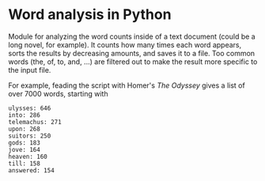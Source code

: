 # Word analysis in Python

Module for analyzing the word counts inside of a text document (could be a long novel, for example). It counts how many times each word appears, sorts the results by decreasing amounts, and saves it to a file. Too common words (the, of, to, and, ...) are filtered out to make the result more specific to the input file.

For example, feading the script with Homer's _The Odyssey_ gives a list of over 7000 words, starting with

```
ulysses: 646
into: 286
telemachus: 271
upon: 268
suitors: 250
gods: 183
jove: 164
heaven: 160
till: 158
answered: 154
```
